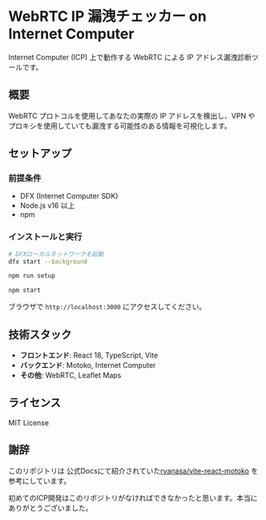 # WebRTC IP 漏洩チェッカー on Internet Computer

Internet Computer (ICP) 上で動作する WebRTC による IP アドレス漏洩診断ツールです。

## 概要

WebRTC プロトコルを使用してあなたの実際の IP アドレスを検出し、VPN やプロキシを使用していても漏洩する可能性のある情報を可視化します。

## セットアップ

### 前提条件

- DFX (Internet Computer SDK)
- Node.js v16 以上
- npm

### インストールと実行

```bash
# DFXローカルネットワークを起動
dfx start --background

npm run setup

npm start
```

ブラウザで `http://localhost:3000` にアクセスしてください。

## 技術スタック

- **フロントエンド**: React 18, TypeScript, Vite
- **バックエンド**: Motoko, Internet Computer
- **その他**: WebRTC, Leaflet Maps

## ライセンス

MIT License

## 謝辞

このリポジトリは 公式Docsにて紹介されていた[rvanasa/vite-react-motoko](https://github.com/rvanasa/vite-react-motoko/tree/main) を参考にしています。

初めてのICP開発はこのリポジトリがなければできなかったと思います。本当にありがとうございました。
